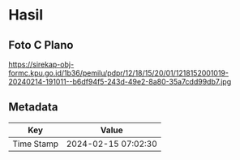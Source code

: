 # Hasil

## Foto C Plano

https://sirekap-obj-formc.kpu.go.id/1b36/pemilu/pdpr/12/18/15/20/01/1218152001019-20240214-191011--b6df94f5-243d-49e2-8a80-35a7cdd99db7.jpg


## Metadata

| Key        | Value               |
| ---------- | ------------------- |
| Time Stamp | 2024-02-15 07:02:30 |



